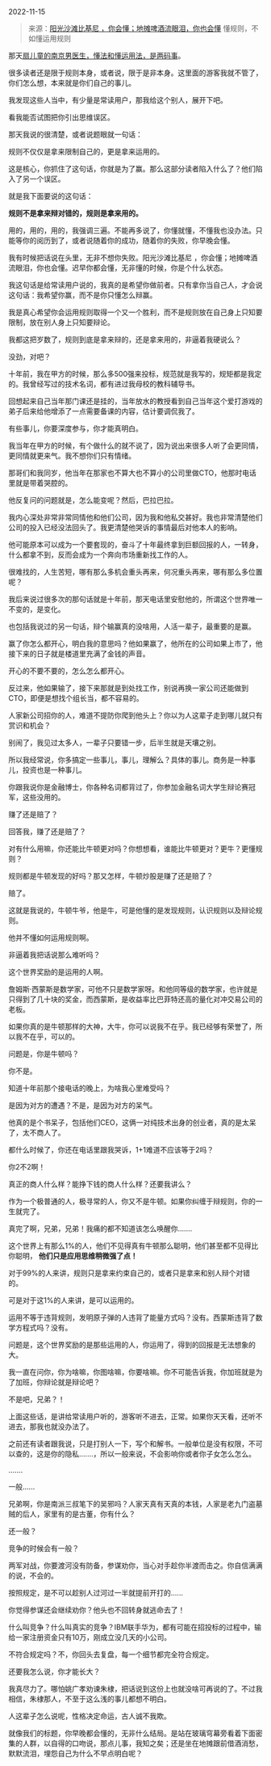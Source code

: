 2022-11-15

> 来源：[阳光沙滩比基尼 ，你会懂；地摊啤酒流眼泪，你也会懂](http://mp.weixin.qq.com/s?__biz=MzU0MjYwNDU2Mw==&mid=2247508647&idx=1&sn=5fd1191aab3d6002d9e1422a1b338095&chksm=fb1acedbcc6d47cd6ae2720b08764df981de4986c1ed9fa84ef88ab86bcee8fd12b5b4c00301&scene=27#wechat_redirect)
> 懂规则，不如懂运用规则

那天[扇儿童的南京男医生，懂法和懂运用法，是两码事](http://mp.weixin.qq.com/s?__biz=MzU0MjYwNDU2Mw==&mid=2247508627&idx=1&sn=42c93cf3e397a83ad1e81e0a2d19fb7c&chksm=fb1aceefcc6d47f9356202b44f594c32b1c45ebe21132bdc0663d164d907a94f91b37b960c53&scene=21#wechat_redirect)。  

很多读者还是限于规则本身，或者说，限于是非本身。这里面的游客我就不管了，你们怎么想，本来就是你们自己的事儿。

我发现这些人当中，有少量是常读用户，那我给这个别人，展开下吧。

看我能否试图把你引出思维误区。

那天我说的很清楚，或者说题眼就一句话：

规则不仅仅是拿来限制自己的，更是拿来运用的。

这是核心，你抓住了这句话，你就是为了赢。那么这部分读者陷入什么了？他们陷入了另一个误区。

就是我下面要说的这句话：  

 **规则不是拿来辩对错的，规则是拿来用的。**

用的，用的，用的，我强调三遍。不能再多说了，你懂就懂，不懂我也没办法。只能等你的阅历到了，或者说随着你的成功，随着你的失败，你早晚会懂。

我有时候把话说在头里，无非不想你失败。阳光沙滩比基尼 ，你会懂；地摊啤酒流眼泪，你也会懂。迟早你都会懂，无非懂的时候，你是个什么状态。  

我这句话是给常读用户说的，我真的是希望你做前者。只有拿你当自己人，才会说这句话：我希望你赢，而不是你只懂怎么辩赢。

我是真心希望你会运用规则取得一个又一个胜利，而不是规则放在自己身上只知要限制，放在别人身上只知要辩论。

我都这把岁数了，规则到底是拿来辩的，还是拿来用的，非逼着我硬说么？  

没劲，对吧？  

十年前，我在甲方的时候，那么多500强来投标，规范就是我写的，规矩都是我定的。我曾经写过的技术名词，都有进过我母校的教科辅导书。

回想起来自己当年那门课还是挂的，当年放水的教授看到自己当年这个爱打游戏的弟子后来给他增添了一点需要备课的内容，估计要调侃我了。

有些事儿，你要深度参与，你才能真明白。  

我当年在甲方的时候，有个做什么的就不说了，因为说出来很多人听了会更同情，更同情就更来气。我不想你们只有情绪。

那哥们和我同岁，他当年在那家也不算大也不算小的公司里做CTO，他那时电话里就是带着哭腔的。

他反复问的问题就是，怎么能变呢？然后，巴拉巴拉。

我内心深处非常非常同情他和他们公司，因为我和他私交甚好。我也非常清楚他们公司的投入已经没法回头了。我更清楚他哭诉的事情最后对他本人的影响。

他可能原本可以成为一个要套现的，奋斗了十年最终拿到巨额回报的人，一转身，什么都拿不到，反而会成为一个奔向市场重新找工作的人。  

很难找的，人生苦短，哪有那么多机会重头再来，何况重头再来，哪有那么多位置呢？

我后来说过很多次的那句话就是十年前，那天电话里安慰他的，所谓这个世界唯一不变的，是变化。  

也包括我说过的另一句话，辩个输赢真的没啥用，人活一辈子，最重要的是赢。  

赢了你怎么都开心，明白我的意思吗？他如果赢了，他所在的公司如果上市了，他接下来的日子就是楼道里充满了金钱的声音。  

开心的不要不要的，怎么怎么都开心。  

反过来，他如果输了，接下来那就是到处找工作，别说再换一家公司还能做到CTO，即便是想找个组长当，都不容易的。

人家新公司招你的人，难道不提防你爬到他头上？你以为人这辈子走到哪儿就只有赏识和机会？  

别闹了，我见过太多人，一辈子只要错一步，后半生就是天壤之别。  

所以我经常说，你多搞定一些事儿，事儿，理解么？具体的事儿。商务是一种事儿，投资也是一种事儿。  

你跟我说你是金融博士，你各种名词都背过了，你参加金融名词大学生辩论赛冠军，这些没用的。  

赚了还是赔了？  

回答我，赚了还是赔了？

对有什么用嘛，你还能比牛顿更对吗？你想想看，谁能比牛顿更对？更牛？更懂规则？

规则都是牛顿发现的好吗？那又怎样，牛顿炒股是赚了还是赔了？

赔了。

这就是我说的，牛顿牛爷，他是牛，可是他懂的是发现规则，认识规则以及辩论规则。

他并不懂如何运用规则啊。  

非逼着我把话说那么难听吗？  

这个世界奖励的是运用的人啊。

詹姆斯·西蒙斯是数学家，可他不只是数学家呀。和他同等级的数学家，也许就是只得到了几十块的奖金，而西蒙斯，是收益率比巴菲特还高的量化对冲交易公司的老板。

如果你真的是牛顿那样的大神，大牛，你可以说我不在乎。我已经够有荣誉了，所以我不在乎，可以的。  

问题是，你是牛顿吗？

你不是。

知道十年前那个接电话的晚上，为啥我心里难受吗？  

是因为对方的遭遇？不是，是因为对方的呆气。

他真的是个书呆子，包括他们CEO，这俩一对纯技术出身的创业者，真的是太呆了，太不商人了。  

都什么时候了，你还在电话里跟我哭诉，1+1难道不应该等于2吗？  

你2不2啊！  

真正的商人什么样？能挣下钱的商人什么样？还要我讲么？

作为一个极普通的人，极寻常的人，你又不是牛顿。如果你纠缠于辩规则，你的一生就完了。  

真完了啊，兄弟，兄弟！我痛的都不知道该怎么唤醒你.......

这个世界上有那么1%的人，他们不见得真有牛顿那么聪明，他们甚至都不见得比你聪明， **他们只是应用思维稍微强了点！**  

对于99%的人来讲，规则只是拿来约束自己的，或者只是拿来和别人辩个对错的。  

可是对于这1%的人来讲，是可以运用的。

运用不等于违背规则，发明原子弹的人违背了能量方式吗？没有。西蒙斯违背了数学方程式吗？没有。

问题是，这个世界奖励的是那些运用的人，你运用了，得到的回报是无法想象的大。  

我一直在问你，你为啥嘛，你图啥嘛，你要啥嘛。你不可能告诉我，你加班就是为了加班，你辩论就是辩论吧？

不是吧，兄弟？！

上面这些话，是讲给常读用户听的，游客听不进去，正常。如果你天天看，还听不进去，那我也就没办法了。

之前还有读者跟我说，只是打别人一下，写个和解书。一般单位是没有权限，不可以查的，这是你的隐私.......，所以一般来说，不会影响你或者你子女怎么怎么。  

.......  

一般......

兄弟啊，你是南派三叔笔下的吴邪吗？人家天真有天真的本钱，人家是老九门盗墓贼的后人，家里有的是古董，你有什么？  

还一般？  

竞争的时候会有一般？  

两军对战，你要渡河没有防备，参谋劝你，当心对手趁你半渡而击之。你自信满满的说，不会的。  

按照规定，是不可以趁别人过河过一半就提前开打的......  

你觉得参谋还会继续劝你？他头也不回转身就逃命去了！

什么叫竞争？什么叫真实的竞争？IBM联手华为，都有可能在招投标的过程中，输给一家注册资金只有10万，刚成立没几天的小公司。  

不符合规定吗？不，你回头去复盘，每一个细节都完全符合规定。

还要我怎么说，你才能长大？

我真尽力了。哪怕姚广孝劝谏朱棣，把话说到这份上也就没啥可再说的了。不过我相信，朱棣那人，不至于这么浅的事儿都想不明白。

人这辈子怎么说呢，性格决定命运，古人诚不我欺。

就像我们的标题，你早晚都会懂的，无非什么结局。是站在玻璃穹幕旁看着下面密集的人群，以自得的口吻说，那点儿事，我知之矣；还是坐在地摊跟前借酒消愁，默默流泪，埋怨自己为什么不早点明白呢？

